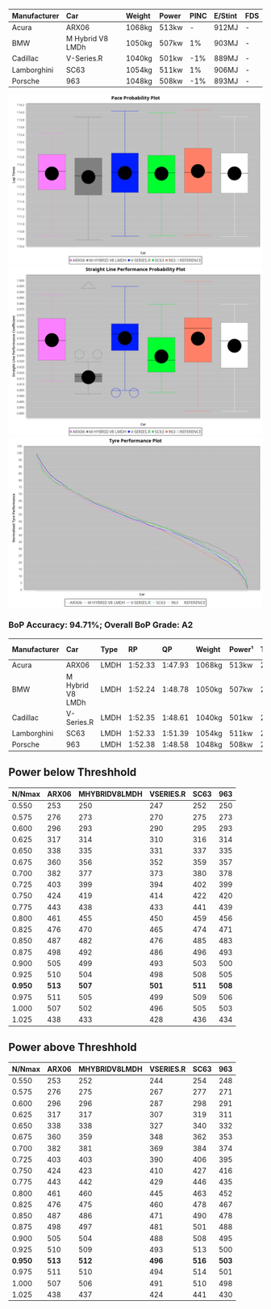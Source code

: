 |Manufacturer|Car|Weight|Power|PINC|E/Stint|FDS|
|:-|:-|:-|:-|:-|:-|:-|
|Acura|ARX06|1068kg|513kw|-|912MJ|-|
|BMW|M Hybrid V8 LMDh|1050kg|507kw|1%|903MJ|-|
|Cadillac|V-Series.R|1040kg|501kw|-1%|889MJ|-|
|Lamborghini|SC63|1054kg|511kw|1%|906MJ|-|
|Porsche|963|1048kg|508kw|-1%|893MJ|-|

![PACECHART](./IMG/ACOMETHOD.png)
![STRAIGHTLINEPERFORMANCECHART](./IMG/ACOMETHOD_sp.png)
![TYREPERFORMANCECHART](./IMG/ACOMETHOD_tw.png)

### BoP Accuracy: 94.71%; Overall BoP Grade: A2
|Manufacturer|Car|Type|RP|QP|Weight|Power¹|Threshhold|PINC|Power²|E/Stint|AVG Vmax|FDS|RDLC|L/Stint|BOP-Grade|ModelAccuracy|ModelPoints|Match%|
|:-|:-|:-|:-|:-|:-|:-|:-|:-|:-|:-|:-|:-|:-|:-|:-|:-|:-|:-|
|Acura|ARX06|LMDH|1:52.33|1:47.93|1068kg|513kw|210.0kph|-|513kw|912MJ|278.19kph|-|1.00|29|+B1|100.00%|995|86.19%|
|BMW|M Hybrid V8 LMDh|LMDH|1:52.24|1:48.78|1050kg|507kw|210.0kph|1%|512kw|903MJ|274.91kph|-|1.02|29|~A1|98.60%|1690|98.38%|
|Cadillac|V-Series.R|LMDH|1:52.35|1:48.61|1040kg|501kw|210.0kph|-1%|496kw|889MJ|277.91kph|-|1.02|29|~A1|91.10%|1770|97.07%|
|Lamborghini|SC63|LMDH|1:52.33|1:51.39|1054kg|511kw|210.0kph|1%|516kw|906MJ|276.70kph|-|1.04|29|+A2|96.77%|419|91.93%|
|Porsche|963|LMDH|1:52.38|1:48.58|1048kg|508kw|210.0kph|-1%|503kw|893MJ|278.49kph|-|1.02|29|~A1|93.14%|5746|100.00%|

## Power below Threshhold
|N/Nmax|ARX06|MHYBRIDV8LMDH|VSERIES.R|SC63|963|
|:-|:-|:-|:-|:-|:-|
|0.550|253|250|247|252|250|
|0.575|276|273|270|275|273|
|0.600|296|293|290|295|293|
|0.625|317|314|310|316|314|
|0.650|338|335|331|337|335|
|0.675|360|356|352|359|357|
|0.700|382|377|373|380|378|
|0.725|403|399|394|402|399|
|0.750|424|419|414|422|420|
|0.775|443|438|433|441|439|
|0.800|461|455|450|459|456|
|0.825|476|470|465|474|471|
|0.850|487|482|476|485|483|
|0.875|498|492|486|496|493|
|0.900|505|499|493|503|500|
|0.925|510|504|498|508|505|
|**0.950**|**513**|**507**|**501**|**511**|**508**|
|0.975|511|505|499|509|506|
|1.000|507|502|496|505|503|
|1.025|438|433|428|436|434|

## Power above Threshhold
|N/Nmax|ARX06|MHYBRIDV8LMDH|VSERIES.R|SC63|963|
|:-|:-|:-|:-|:-|:-|
|0.550|253|252|244|254|248|
|0.575|276|275|267|277|271|
|0.600|296|296|287|298|291|
|0.625|317|317|307|319|311|
|0.650|338|338|327|340|332|
|0.675|360|359|348|362|353|
|0.700|382|381|369|384|374|
|0.725|403|403|390|406|395|
|0.750|424|423|410|427|416|
|0.775|443|442|429|446|435|
|0.800|461|460|445|463|452|
|0.825|476|475|460|478|467|
|0.850|487|486|471|490|478|
|0.875|498|497|481|501|488|
|0.900|505|504|488|508|495|
|0.925|510|509|493|513|500|
|**0.950**|**513**|**512**|**496**|**516**|**503**|
|0.975|511|510|494|514|501|
|1.000|507|506|491|510|498|
|1.025|438|437|424|441|430|
